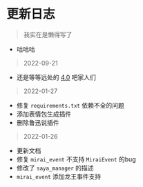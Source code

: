 # 更新日志

> 我实在是懒得写了

- 咕咕咕

> 2022-09-21

- 还是等等远处的 [4.0](https://github.com/SAGIRI-kawaii/sagiri-bot/tree/dev) 吧家人们

> 2022-01-27

- 修复 `requirements.txt` 依赖不全的问题
- 添加表情包生成插件
- 删除鲁迅说插件

> 2022-01-26

- 更新文档
- 修复 `mirai_event` 不支持 `MiraiEvent` 的bug
- 修改了 `saya_manager` 的描述
- `mirai_event` 添加龙王事件支持